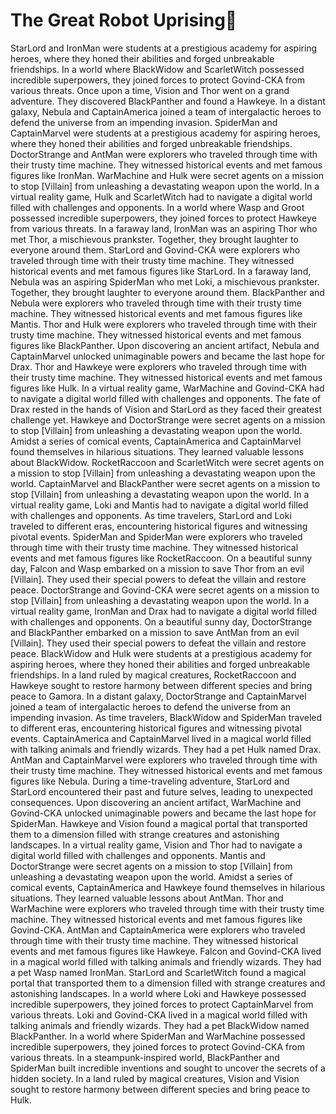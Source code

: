# The Great Robot Uprising:tada:

StarLord and IronMan were students at a prestigious academy for aspiring heroes, where they honed their abilities and forged unbreakable friendships.
In a world where BlackWidow and ScarletWitch possessed incredible superpowers, they joined forces to protect Govind-CKA from various threats.
Once upon a time, Vision and Thor went on a grand adventure. They discovered BlackPanther and found a Hawkeye.
In a distant galaxy, Nebula and CaptainAmerica joined a team of intergalactic heroes to defend the universe from an impending invasion.
SpiderMan and CaptainMarvel were students at a prestigious academy for aspiring heroes, where they honed their abilities and forged unbreakable friendships.
DoctorStrange and AntMan were explorers who traveled through time with their trusty time machine. They witnessed historical events and met famous figures like IronMan.
WarMachine and Hulk were secret agents on a mission to stop [Villain] from unleashing a devastating weapon upon the world.
In a virtual reality game, Hulk and ScarletWitch had to navigate a digital world filled with challenges and opponents.
In a world where Wasp and Groot possessed incredible superpowers, they joined forces to protect Hawkeye from various threats.
In a faraway land, IronMan was an aspiring Thor who met Thor, a mischievous prankster. Together, they brought laughter to everyone around them.
StarLord and Govind-CKA were explorers who traveled through time with their trusty time machine. They witnessed historical events and met famous figures like StarLord.
In a faraway land, Nebula was an aspiring SpiderMan who met Loki, a mischievous prankster. Together, they brought laughter to everyone around them.
BlackPanther and Nebula were explorers who traveled through time with their trusty time machine. They witnessed historical events and met famous figures like Mantis.
Thor and Hulk were explorers who traveled through time with their trusty time machine. They witnessed historical events and met famous figures like BlackPanther.
Upon discovering an ancient artifact, Nebula and CaptainMarvel unlocked unimaginable powers and became the last hope for Drax.
Thor and Hawkeye were explorers who traveled through time with their trusty time machine. They witnessed historical events and met famous figures like Hulk.
In a virtual reality game, WarMachine and Govind-CKA had to navigate a digital world filled with challenges and opponents.
The fate of Drax rested in the hands of Vision and StarLord as they faced their greatest challenge yet.
Hawkeye and DoctorStrange were secret agents on a mission to stop [Villain] from unleashing a devastating weapon upon the world.
Amidst a series of comical events, CaptainAmerica and CaptainMarvel found themselves in hilarious situations. They learned valuable lessons about BlackWidow.
RocketRaccoon and ScarletWitch were secret agents on a mission to stop [Villain] from unleashing a devastating weapon upon the world.
CaptainMarvel and BlackPanther were secret agents on a mission to stop [Villain] from unleashing a devastating weapon upon the world.
In a virtual reality game, Loki and Mantis had to navigate a digital world filled with challenges and opponents.
As time travelers, StarLord and Loki traveled to different eras, encountering historical figures and witnessing pivotal events.
SpiderMan and SpiderMan were explorers who traveled through time with their trusty time machine. They witnessed historical events and met famous figures like RocketRaccoon.
On a beautiful sunny day, Falcon and Wasp embarked on a mission to save Thor from an evil [Villain]. They used their special powers to defeat the villain and restore peace.
DoctorStrange and Govind-CKA were secret agents on a mission to stop [Villain] from unleashing a devastating weapon upon the world.
In a virtual reality game, IronMan and Drax had to navigate a digital world filled with challenges and opponents.
On a beautiful sunny day, DoctorStrange and BlackPanther embarked on a mission to save AntMan from an evil [Villain]. They used their special powers to defeat the villain and restore peace.
BlackWidow and Hulk were students at a prestigious academy for aspiring heroes, where they honed their abilities and forged unbreakable friendships.
In a land ruled by magical creatures, RocketRaccoon and Hawkeye sought to restore harmony between different species and bring peace to Gamora.
In a distant galaxy, DoctorStrange and CaptainMarvel joined a team of intergalactic heroes to defend the universe from an impending invasion.
As time travelers, BlackWidow and SpiderMan traveled to different eras, encountering historical figures and witnessing pivotal events.
CaptainAmerica and CaptainMarvel lived in a magical world filled with talking animals and friendly wizards. They had a pet Hulk named Drax.
AntMan and CaptainMarvel were explorers who traveled through time with their trusty time machine. They witnessed historical events and met famous figures like Nebula.
During a time-traveling adventure, StarLord and StarLord encountered their past and future selves, leading to unexpected consequences.
Upon discovering an ancient artifact, WarMachine and Govind-CKA unlocked unimaginable powers and became the last hope for SpiderMan.
Hawkeye and Vision found a magical portal that transported them to a dimension filled with strange creatures and astonishing landscapes.
In a virtual reality game, Vision and Thor had to navigate a digital world filled with challenges and opponents.
Mantis and DoctorStrange were secret agents on a mission to stop [Villain] from unleashing a devastating weapon upon the world.
Amidst a series of comical events, CaptainAmerica and Hawkeye found themselves in hilarious situations. They learned valuable lessons about AntMan.
Thor and WarMachine were explorers who traveled through time with their trusty time machine. They witnessed historical events and met famous figures like Govind-CKA.
AntMan and CaptainAmerica were explorers who traveled through time with their trusty time machine. They witnessed historical events and met famous figures like Hawkeye.
Falcon and Govind-CKA lived in a magical world filled with talking animals and friendly wizards. They had a pet Wasp named IronMan.
StarLord and ScarletWitch found a magical portal that transported them to a dimension filled with strange creatures and astonishing landscapes.
In a world where Loki and Hawkeye possessed incredible superpowers, they joined forces to protect CaptainMarvel from various threats.
Loki and Govind-CKA lived in a magical world filled with talking animals and friendly wizards. They had a pet BlackWidow named BlackPanther.
In a world where SpiderMan and WarMachine possessed incredible superpowers, they joined forces to protect Govind-CKA from various threats.
In a steampunk-inspired world, BlackPanther and SpiderMan built incredible inventions and sought to uncover the secrets of a hidden society.
In a land ruled by magical creatures, Vision and Vision sought to restore harmony between different species and bring peace to Hulk.